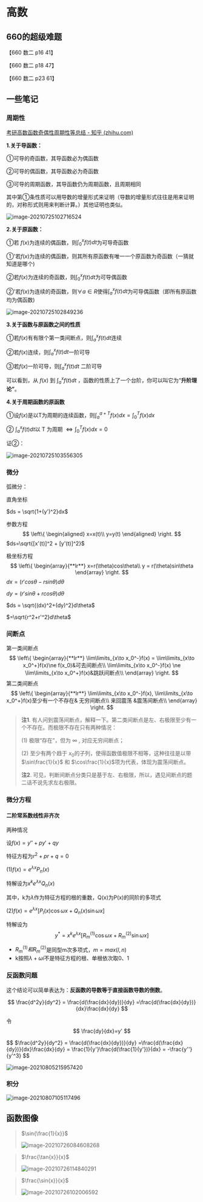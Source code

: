 # 高数

## 660的超级难题

【660 数二 p16 41】

【660 数二 p18 47】

【660 数二 p23 61】



## 一些笔记

### 周期性

[考研高数函数奇偶性周期性等总结 - 知乎 (zhihu.com)](https://zhuanlan.zhihu.com/p/62392945)

**1.关于导函数：**

①可导的奇函数，其导函数必为偶函数

②可导的偶函数，其导函数必为奇函数

③可导的周期函数，其导函数仍为周期函数，且周期相同

其中第①条性质可以用导数的增量形式来证明（导数的增量形式往往是用来证明的，对称形式则用来判断计算。）其他证明也类似。

![image-20210725102716524](高数.assets/image-20210725102716524-16276025042631.png)

**2.关于原函数：**

①若 $f(x)$​ 为连续的偶函数，则$\int_{0}^{x}f(t)dt$​为可导奇函数

①'若$f(x)$为连续的偶函数，则其所有原函数有唯一一个原函数为奇函数（一猜就知道是哪个)

②若$f(x)$为连续的奇函数，则$\int_{0}^{x}f(t)dt$为可导偶函数

②'若$f(x)$为连续的奇函数，则$\forall a \in R$使得$\int_{a}^{x}f(t)dt$为可导偶函数（即所有原函数均为偶函数)

![image-20210725102849236](高数.assets/image-20210725102849236-16276025084402.png)

**3.关于函数与原函数之间的性质**

①若$f(x)$有有限个第一类间断点，则$\int_{a}^{x}f(t)dt$连续

②若$f(x)$连续，则$\int_{a}^{x}f(t)dt$一阶可导

③若$f(x)$一阶可导，则$\int_{a}^{x}f(t)dt$ 二阶可导

可以看到，从 $f(x)$ 到 $\int_{a}^{x}f(t)dt$ ，函数的性质上了一个台阶，你可以叫它为“**升阶理论”**。

**4.关于周期函数的原函数**

①设$f(x)$​是以T为周期的连续函数，则$\int_{a}^{a+T}f(x)dx = \int_{0}^{T}f(x)dx$​

② $\int_{a}^{x}f(t)dt$​以 T 为周期 $\iff\int_{0}^{T}f(x)dx=0$​ 

证②：

![image-20210725103556305](高数.assets/image-20210725103556305-16276025109263.png)



###  微分

弧微分：

直角坐标

$ds = \sqrt{1+(y')^2}dx$​

参数方程
$$
\left\{
\begin{aligned}
x=x(t)\\
y=y(t)
\end{aligned}
\right.
$$
$ds=\sqrt{[x'(t)]^2 + [y'(t)]^2}$

极坐标方程
$$
\left\{
\begin{array}{**lr**}
x=r(\theta)cos\theta\\
y = r(\theta)sin\theta
\end{array}
\right.
$$
$dx = (r'cos\theta-rsin\theta)d\theta$​

$dy=(r'sin\theta +rcos\theta)d\theta$

$ds = \sqrt{(dx)^2+(dy)^2}d\theta$​

$=\sqrt{r^2+r'^2}d\theta$​

### 间断点

第一类间断点
$$
\left\{
\begin{array}{**lr**}
\lim\limits_{x\to x_0^-}f(x) = \lim\limits_{x\to x_0^+}f(x)\ne f(x_0)&可去间断点\\
\lim\limits_{x\to x_0^-}f(x) \ne \lim\limits_{x\to x_0^+}f(x)&跳跃间断点\\
\end{array}
\right.
$$
第二类间断点
$$
\left\{
\begin{array}{**lr**}
\lim\limits_{x\to x_0^-}f(x), \lim\limits_{x\to x_0^+}f(x)至少有一个不存在& 无穷间断点\\
来回震荡 &震荡间断点\\
\end{array}
\right.
$$


>**注1**. 有人问到震荡间断点，解释一下。第二类间断点是左、右极限至少有一个不存在。而极限不存在只有两种情况：
>
>(1) 极限“存在”，但为 $\infty$​ , 对应无穷间断点；
>
>(2) 至少有两个趋于 $x_0$​ 的子列，使得函数值极限不相等，这种往往是以带$\sin\frac{1}{x}$  和 $\cos\frac{1}{x}$项为代表，体现为震荡间断点。
>
>**注2**. 可见，判断间断点分类只是基于左、右极限，所以，遇见间断点的题二话不说先求左右极限。



### 微分方程

#### 二阶常系数线性非齐次

两种情况

设$f(x)=y''+py'+qy$​

特征方程为$r^2+pr+q = 0$

(1)$f(x) = e^{\lambda x} P_n(x)$​

特解设为$x^k e^{\lambda x}Q_n(x)$​​

其中，k为$\lambda$​作为特征方程的根的重数，Q(x)为P(x)的同阶的多项式

(2)$f(x) = e^{\lambda x}[P_l(x)\cos{\omega x}+Q_n(x)\sin{\omega x}]$​

特解设为
$$
y^* = x^ke^{\lambda x}[R^{(1)}_m\cos{\omega x} + R^{(2)}_m\sin{\omega x}]
$$

+ $R^{(1)}_m和R^{(2)}_m$​是同型m次多项式，$m=max(l,n)$​
+ k按照$\lambda + \omega i$​不是特征方程的根、单根依次取0、1

### 反函数问题

这个结论可以简单表达为：**反函数的导数等于直接函数导数的倒数**。

$$
\frac{d^2y}{dy^2} = \frac{d(\frac{dx}{dy})}{dy} =\frac{d(\frac{dx}{dy})}{dx}\frac{dx}{dy}
$$


令
$$
\frac{dy}{dx}=y'
$$

$$
$\frac{d^2y}{dy^2} = \frac{d(\frac{dx}{dy})}{dy} =\frac{d(\frac{dx}{dy})}{dx}\frac{dx}{dy} = \frac{1}{y'}\frac{d(\frac{1}{y'})}{dx} = -\frac{y''}{y'^3}
$$



![image-20210805215957420](高数.assets/image-20210805215957420.png)



### 积分

![image-20210807105117496](高数.assets/image-20210807105117496.png)

## 函数图像

> $\sin{\frac{1}{x}}$
>
> ![image-20210726084608268](高数.assets/image-20210726084608268-16276025145024.png)

> $\frac{\tan{x}}{x}$
>
> ![image-20210726114840291](高数.assets/image-20210726114840291-16276025178535.png)



> $\frac{\sin{x}}{x}$
>
> ![image-20210726102006592](高数.assets/image-20210726102006592-16276025195506.png)
